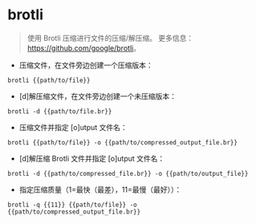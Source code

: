 # brotli

> 使用 Brotli 压缩进行文件的压缩/解压缩。
> 更多信息：<https://github.com/google/brotli>。

- 压缩文件，在文件旁边创建一个压缩版本：

`brotli {{path/to/file}}`

- [d]解压缩文件，在文件旁边创建一个未压缩版本：

`brotli -d {{path/to/file.br}}`

- 压缩文件并指定 [o]utput 文件名：

`brotli {{path/to/file}} -o {{path/to/compressed_output_file.br}}`

- [d]解压缩 Brotli 文件并指定 [o]utput 文件名：

`brotli -d {{path/to/compressed_file.br}} -o {{path/to/output_file}}`

- 指定压缩质量（1=最快（最差），11=最慢（最好））：

`brotli -q {{11}} {{path/to/file}} -o {{path/to/compressed_output_file.br}}`